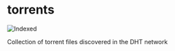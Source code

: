 torrents 
========
![Indexed](https://img.shields.io/badge/indexed-96165-blue)

Collection of torrent files discovered in the DHT network
